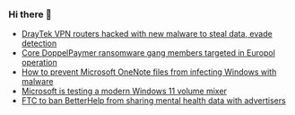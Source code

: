 ### Hi there 👋

<!--START_SECTION:feed-->
* [DrayTek VPN routers hacked with new malware to steal data, evade detection](https://www.bleepingcomputer.com/news/security/draytek-vpn-routers-hacked-with-new-malware-to-steal-data-evade-detection/)
* [Core DoppelPaymer ransomware gang members targeted in Europol operation](https://www.bleepingcomputer.com/news/security/core-doppelpaymer-ransomware-gang-members-targeted-in-europol-operation/)
* [How to prevent Microsoft OneNote files from infecting Windows with malware](https://www.bleepingcomputer.com/news/security/how-to-prevent-microsoft-onenote-files-from-infecting-windows-with-malware/)
* [Microsoft is testing a modern Windows 11 volume mixer](https://www.bleepingcomputer.com/news/microsoft/microsoft-is-testing-a-modern-windows-11-volume-mixer/)
* [FTC to ban BetterHelp from sharing mental health data with advertisers  ](https://www.bleepingcomputer.com/news/security/ftc-to-ban-betterhelp-from-sharing-mental-health-data-with-advertisers/)
<!--END_SECTION:feed-->

<!--
**frankenk/frankenk** is a ✨ _special_ ✨ repository because its `README.md` (this file) appears on your GitHub profile.

Here are some ideas to get you started:

- 🔭 I’m currently working on ...
- 🌱 I’m currently learning ...
- 👯 I’m looking to collaborate on ...
- 🤔 I’m looking for help with ...
- 💬 Ask me about ...
- 📫 How to reach me: ...
- 😄 Pronouns: ...
- ⚡ Fun fact: ...
-->



